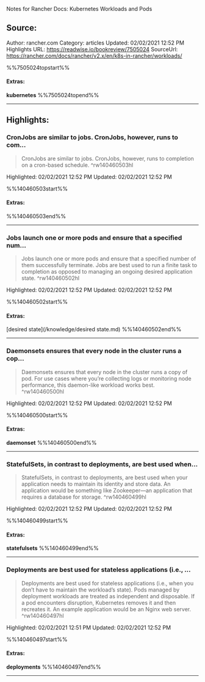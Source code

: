 Notes for Rancher Docs: Kubernetes Workloads and Pods

## Source:
Author: rancher.com
Category: articles
Updated: 02/02/2021 12:52 PM
Highlights URL: https://readwise.io/bookreview/7505024
SourceUrl: https://rancher.com/docs/rancher/v2.x/en/k8s-in-rancher/workloads/

%%7505024topstart%%
#### Extras:
**kubernetes**
%%7505024topend%%


 
-----
 ## Highlights:

### CronJobs are similar to jobs. CronJobs, however, runs to com...
>CronJobs are similar to jobs. CronJobs, however, runs to completion on a cron-based schedule. ^rw140460503hl


Highlighted: 02/02/2021 12:52 PM
Updated: 02/02/2021 12:52 PM

%%140460503start%%
#### Extras:

%%140460503end%%



------

### Jobs launch one or more pods and ensure that a specified num...
>Jobs launch one or more pods and ensure that a specified number of them successfully terminate. Jobs are best used to run a finite task to completion as opposed to managing an ongoing desired application state. ^rw140460502hl


Highlighted: 02/02/2021 12:52 PM
Updated: 02/02/2021 12:52 PM

%%140460502start%%
#### Extras:
[desired state](/knowledge/desired state.md)
%%140460502end%%



------

### Daemonsets ensures that every node in the cluster runs a cop...
>Daemonsets ensures that every node in the cluster runs a copy of pod. For use cases where you’re collecting logs or monitoring node performance, this daemon-like workload works best. ^rw140460500hl


Highlighted: 02/02/2021 12:52 PM
Updated: 02/02/2021 12:52 PM

%%140460500start%%
#### Extras:
**daemonset**
%%140460500end%%



------

### StatefulSets, in contrast to deployments, are best used when...
>StatefulSets, in contrast to deployments, are best used when your application needs to maintain its identity and store data. An application would be something like Zookeeper—an application that requires a database for storage. ^rw140460499hl


Highlighted: 02/02/2021 12:52 PM
Updated: 02/02/2021 12:52 PM

%%140460499start%%
#### Extras:
**statefulsets**
%%140460499end%%



------

### Deployments are best used for stateless applications (i.e., ...
>Deployments are best used for stateless applications (i.e., when you don’t have to maintain the workload’s state). Pods managed by deployment workloads are treated as independent and disposable. If a pod encounters disruption, Kubernetes removes it and then recreates it. An example application would be an Nginx web server. ^rw140460497hl


Highlighted: 02/02/2021 12:51 PM
Updated: 02/02/2021 12:52 PM

%%140460497start%%
#### Extras:
**deployments**
%%140460497end%%



------

